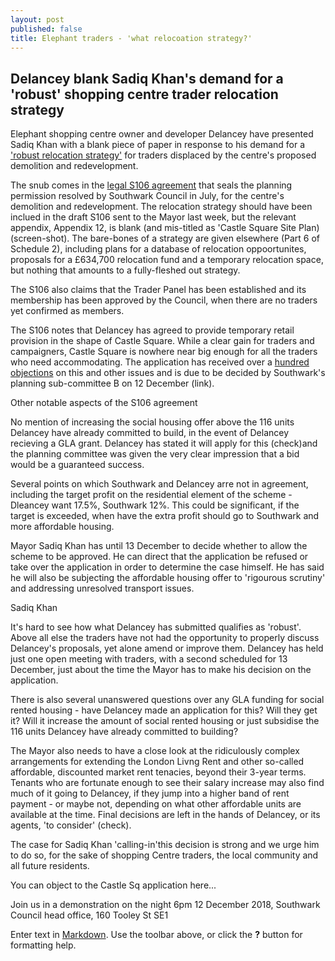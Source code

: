 ```yaml
---
layout: post
published: false
title: Elephant traders - 'what relocoation strategy?'
---
```

## Delancey blank Sadiq Khan's demand for a 'robust' shopping centre trader relocation strategy

Elephant shopping centre owner and developer Delancey have presented Sadiq Khan with a blank piece of paper in response to his demand for a ['robust relocation strategy'](https://www.change.org/p/sadiq-khan-sadiq-say-no-to-the-displacement-of-bame-communities-from-elephant-castle/responses/41627) for traders displaced by the centre's proposed demolition and redevelopment.

The snub comes in the [legal S106 agreement](http://planbuild.southwark.gov.uk/documents/?GetDocument=%7b%7b%7b!cmd1tKmi8kCHCJ6ouDat0w%3d%3d!%7d%7d%7d) that seals the planning permission resolved by Southwark Council in July, for the centre's demolition and redevelopment.  The relocation strategy should have been inclued in the draft S106 sent to the Mayor last week, but the relevant appendix, Appendix 12, is blank (and mis-titled as 'Castle Square Site Plan) (screen-shot).  The bare-bones of a strategy are given elsewhere (Part 6 of Schedule 2), including plans for a database of relocation oppoortunites, proposals for a £634,700 relocation fund and a temporary relocation space, but nothing that amounts to a fully-fleshed out strategy.

The S106 also claims that the Trader Panel has been established and its membership has been approved by the Council, when there are no traders yet confirmed as members.  

The S106 notes that Delancey has agreed to provide temporary retail provision in the shape of Castle Square.  While a clear gain for traders and campaigners, Castle Square is nowhere near big enough for all the traders who need accommodating.  The application has received over a [hundred objections](http://35percent.org/boxpark/#object) on this and other issues and is due to be decided by Southwark's planning sub-committee B on 12 December (link).

Other notable aspects of the S106 agreement

No mention of increasing the social housing offer above the 116 units Delancey have already committed to build, in the event of Delancey recieving a GLA grant.  Delancey has stated it will apply for this (check)and the planning committee was given the very clear impression that a bid would be a guaranteed success.

Several points on which Southwark and Delancey arre not in agreement, including the target profit on the residential element of the scheme - Dleancey want 17.5%, Southwark 12%.  This could be significant, if the target is exceeded, when have the extra profit should go to Southwark and more affordable housing.

Mayor Sadiq Khan has until 13 December to decide whether to allow the scheme to be approved. He can direct that the application be refused or take over the application in order to determine the case himself.  He has said he will also be subjecting the affordable housing offer to 'rigourous scrutiny' and addressing unresolved transport issues.

Sadiq Khan 

It's hard to see how what Delancey has submitted qualifies as 'robust'.  Above all else the traders have not had the opportunity to properly discuss Delancey's proposals, yet alone amend or improve them.  Delancey has held just one open meeting with traders, with a second scheduled for 13 December, just about the time the Mayor has to make his decision on the application.

There is also several unanswered questions over any GLA funding for social rented housing - have Delancey made an application for this?  Will they get it? Will it increase the amount of social rented housing or just subsidise the 116 units Delancey have already committed to building?

The Mayor also needs to have a close look at the ridiculously complex arrangements for extending the London Livng Rent and other so-called affordable, discounted market rent tenacies, beyond their 3-year terms.  Tenants who are fortunate enough to see their salary increase may also find much of it going to Delancey, if they jump into a higher band of rent payment - or maybe not, depending on what other affordable units are available at the time.  Final decisions are left in the hands of Delancey, or its agents, 'to consider' (check).

The case for Sadiq Khan 'calling-in'this decision is strong and we urge him to do so, for the sake of  shopping Centre traders, the local community and all future residents.

You can object to the Castle Sq application here...

Join us in a demonstration on the night 6pm 12 December 2018, Southwark Council head office, 160 Tooley St SE1


Enter text in [Markdown](http://daringfireball.net/projects/markdown/). Use the toolbar above, or click the **?** button for formatting help.
